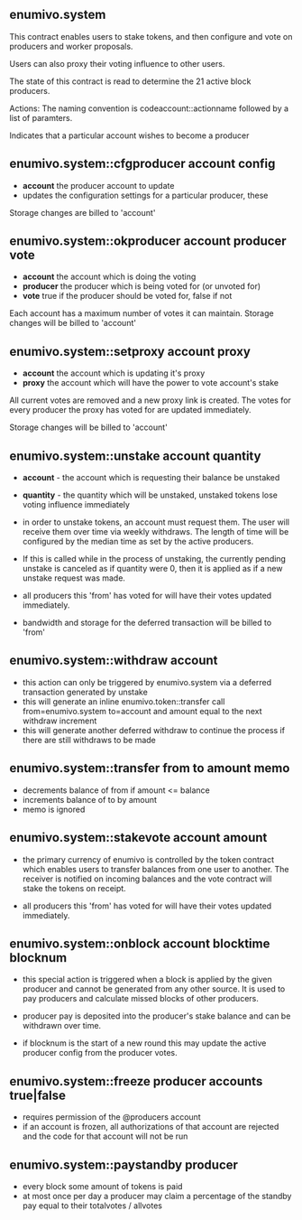 enumivo.system
----------

This contract enables users to stake tokens, and then configure and vote on producers and worker proposals. 

Users can also proxy their voting influence to other users.

The state of this contract is read to determine the 21 active block producers. 

Actions:
The naming convention is codeaccount::actionname followed by a list of paramters.

Indicates that a particular account wishes to become a producer
## enumivo.system::cfgproducer    account config
   - **account** the producer account to update
   - updates the configuration settings for a particular producer, these

   Storage changes are billed to 'account'
   
## enumivo.system::okproducer     account producer vote
   - **account** the account which is doing the voting
   - **producer** the producer which is being voted for (or unvoted for)
   - **vote** true if the producer should be voted for, false if not

   Each account has a maximum number of votes it can maintain. Storage changes will be billed to 'account'

## enumivo.system::setproxy       account proxy
   - **account** the account which is updating it's proxy
   - **proxy** the account which will have the power to vote account's stake

   All current votes are removed and a new proxy link is created. The votes for every producer the proxy
   has voted for are updated immediately.

   Storage changes will be billed to 'account'

## enumivo.system::unstake        account quantity 
   - **account** - the account which is requesting their balance be unstaked
   - **quantity** - the quantity which will be unstaked, unstaked tokens lose voting influence immediately

   - in order to unstake tokens, an account must request them. The user will receive them over
     time via weekly withdraws. The length of time will be configured by the median time as set by
     the active producers.

   - If this is called while in the process of unstaking, the currently pending unstake is canceled as if
     quantity were 0, then it is applied as if a new unstake request was made.

   - all producers this 'from' has voted for will have their votes updated immediately.

   - bandwidth and storage for the deferred transaction will be billed to 'from'

## enumivo.system::withdraw account
   - this action can only be triggered by enumivo.system via a deferred transaction generated by unstake
   - this will generate an inline enumivo.token::transfer call from=enumivo.system to=account and amount equal to the next withdraw increment
   - this will generate another deferred withdraw to continue the process if there are still withdraws to be made


## enumivo.system::transfer from to amount memo
   - decrements balance of from if amount <= balance
   - increments balance of to by amount
   - memo is ignored 

## enumivo.system::stakevote account amount
   - the primary currency of enumivo is controlled by the token contract which enables users to transfer
     balances from one user to another. The receiver is notified on incoming balances and the vote contract
     will stake the tokens on receipt.

   - all producers this 'from' has voted for will have their votes updated immediately.


## enumivo.system::onblock   account blocktime blocknum
   - this special action is triggered when a block is applied by the given producer and cannot be generated from
     any other source. It is used to pay producers and calculate missed blocks of other producers. 

   - producer pay is deposited into the producer's stake balance and can be withdrawn over time.

   - if blocknum is the start of a new round this may update the active producer config from the producer votes.

## enumivo.system::freeze producer accounts true|false 
   - requires permission of the @producers account 
   - if an account is frozen, all authorizations of that account are rejected and the code for that account will not be run

## enumivo.system::paystandby producer
   - every block some amount of tokens is paid 
   - at most once per day a producer may claim a percentage of the standby pay equal to their totalvotes / allvotes
